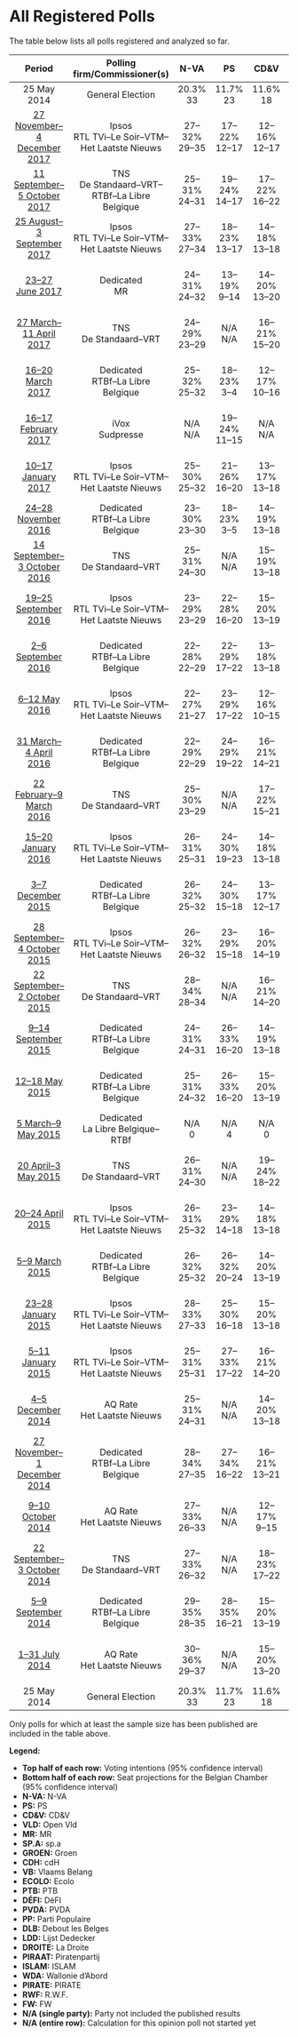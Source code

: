 # All Registered Polls

The table below lists all polls registered and analyzed so far.

| Period     | Polling firm/Commissioner(s) | N-VA | PS | CD&V | VLD | MR | SP.A | GROEN | CDH | VB | ECOLO | PTB | DÉFI | PVDA | PP | DLB | LDD | DROITE | PIRAAT | ISLAM | WDA | PIRATE | RWF | FW |
|:----------:|:----------------------------:|:--:|:--:|:--:|:--:|:--:|:--:|:--:|:--:|:--:|:--:|:--:|:--:|:--:|:--:|:--:|:--:|:--:|:--:|:--:|:--:|:--:|:--:|:--:|
| 25 May 2014 | General Election | 20.3% <br> 33 | 11.7% <br> 23 | 11.6% <br> 18 | 9.8% <br> 14 | 9.6% <br> 20 | 8.8% <br> 13 | 5.3% <br> 6 | 5.0% <br> 9 | 3.7% <br> 3 | 3.3% <br> 6 | 2.0% <br> 2 | 1.8% <br> 2 | 1.8% <br> 0 | 1.5% <br> 1 | 0.9% <br> 0 | 0.4% <br> 0 | 0.4% <br> 0 | 0.3% <br> 0 | 0.2% <br> 0 | 0.2% <br> 0 | 0.1% <br> 0 | 0.1% <br> 0 | 0.1% <br> 0 |
| [27 November–4 December 2017](2017-12-04-Ipsos.html) | Ipsos <br> RTL TVi–Le Soir–VTM–Het Laatste Nieuws | 27–32% <br> 29–35 | 17–22% <br> 12–17 | 12–16% <br> 12–17 | 10–14% <br> 9–13 | 20–25% <br> 14–20 | 9–13% <br> 8–13 | 11–15% <br> 10–16 | 7–10% <br> 3–6 | 9–12% <br> 8–12 | 9–13% <br> 7–10 | 17–22% <br> 10–13 | 5–8% <br> 2–7 | 4–7% <br> 0 | 3–6% <br> 0–2 | N/A <br> N/A | N/A <br> N/A | 2–3% <br> 0 | N/A <br> N/A | N/A <br> N/A | N/A <br> N/A | N/A <br> N/A | N/A <br> N/A | N/A <br> N/A |
| [11 September–5 October 2017](2017-10-05-TNS.html) | TNS <br> De Standaard–VRT–RTBf–La Libre Belgique | 25–31% <br> 24–31 | 19–24% <br> 14–17 | 17–22% <br> 16–22 | 13–18% <br> 12–17 | 19–24% <br> 14–18 | 9–13% <br> 8–12 | 12–16% <br> 11–15 | 7–11% <br> 4–6 | 5–8% <br> 2–7 | 16–21% <br> 12–16 | 13–17% <br> 8–11 | 4–7% <br> 2–6 | 4–7% <br> 0 | 0–2% <br> 0 | N/A <br> N/A | N/A <br> N/A | N/A <br> N/A | N/A <br> N/A | N/A <br> N/A | N/A <br> N/A | N/A <br> N/A | N/A <br> N/A | N/A <br> N/A |
| [25 August–3 September 2017](2017-09-03-Ipsos.html) | Ipsos <br> RTL TVi–Le Soir–VTM–Het Laatste Nieuws | 27–33% <br> 27–34 | 18–23% <br> 13–17 | 14–18% <br> 13–18 | 10–14% <br> 8–13 | 19–24% <br> 15–19 | 10–14% <br> 9–13 | 11–16% <br> 10–15 | 7–11% <br> 4–7 | 6–10% <br> 5–8 | 11–15% <br> 7–10 | 15–20% <br> 9–12 | 5–8% <br> 3–7 | 4–7% <br> 0 | 3–6% <br> 0–2 | N/A <br> N/A | N/A <br> N/A | 1–3% <br> 0 | N/A <br> N/A | 1–4% <br> 0 | N/A <br> N/A | N/A <br> N/A | N/A <br> N/A | N/A <br> N/A |
| [23–27 June 2017](2017-06-27-Dedicated.html) | Dedicated <br> MR | 24–31% <br> 24–32 | 13–19% <br> 9–14 | 14–20% <br> 13–20 | 10–16% <br> 9–15 | 20–27% <br> 15–21 | 7–12% <br> 6–11 | 10–15% <br> 9–15 | 8–12% <br> 4–8 | 9–14% <br> 8–13 | 9–14% <br> 5–10 | 22–28% <br> 14–20 | 3–6% <br> 2–4 | 6–10% <br> 0 | N/A <br> N/A | N/A <br> N/A | N/A <br> N/A | N/A <br> N/A | N/A <br> N/A | N/A <br> N/A | N/A <br> N/A | N/A <br> N/A | N/A <br> N/A | N/A <br> N/A |
| [27 March–11 April 2017](2017-04-11-TNS.html) | TNS <br> De Standaard–VRT | 24–29% <br> 23–29 | N/A <br> N/A | 16–21% <br> 15–20 | 12–17% <br> 11–15 | N/A <br> N/A | 11–15% <br> 9–14 | 13–17% <br> 12–16 | N/A <br> N/A | 6–10% <br> 5–8 | N/A <br> N/A | N/A <br> N/A | N/A <br> N/A | 3–6% <br> 0 | N/A <br> N/A | N/A <br> N/A | N/A <br> N/A | N/A <br> N/A | N/A <br> N/A | N/A <br> N/A | N/A <br> N/A | N/A <br> N/A | N/A <br> N/A | N/A <br> N/A |
| [16–20 March 2017](2017-03-20-Dedicated.html) | Dedicated <br> RTBf–La Libre Belgique | 25–32% <br> 25–32 | 18–23% <br> 3–4 | 12–17% <br> 10–16 | 11–16% <br> 11–16 | 16–21% <br> 3–4 | 11–15% <br> 9–15 | 9–14% <br> 8–12 | 5–8% <br> 0–1 | 10–14% <br> 8–13 | 12–17% <br> 2–3 | 12–16% <br> 2–3 | 9–12% <br> 1–2 | 4–7% <br> 0 | 2–5% <br> 0 | N/A <br> N/A | N/A <br> N/A | N/A <br> N/A | 1–2% <br> 0 | N/A <br> N/A | N/A <br> N/A | N/A <br> N/A | N/A <br> N/A | N/A <br> N/A |
| [16–17 February 2017](2017-02-17-IVox.html) | iVox <br> Sudpresse | N/A <br> N/A | 19–24% <br> 11–15 | N/A <br> N/A | N/A <br> N/A | 18–23% <br> 11–14 | N/A <br> N/A | N/A <br> N/A | 8–12% <br> 3–7 | N/A <br> N/A | 12–16% <br> 6–9 | 15–20% <br> 8–10 | 3–6% <br> 0–1 | N/A <br> N/A | 6–9% <br> 2–3 | N/A <br> N/A | N/A <br> N/A | N/A <br> N/A | N/A <br> N/A | N/A <br> N/A | N/A <br> N/A | N/A <br> N/A | N/A <br> N/A | N/A <br> N/A |
| [10–17 January 2017](2017-01-17-Ipsos.html) | Ipsos <br> RTL TVi–Le Soir–VTM–Het Laatste Nieuws | 25–30% <br> 25–32 | 21–26% <br> 16–20 | 13–17% <br> 13–18 | 11–15% <br> 11–14 | 17–22% <br> 13–18 | 11–16% <br> 9–15 | 10–14% <br> 9–12 | 9–13% <br> 5–9 | 8–12% <br> 7–12 | 9–13% <br> 6–10 | 14–19% <br> 9–12 | 2–4% <br> 1–2 | 4–7% <br> 0 | 4–7% <br> 0–2 | N/A <br> N/A | N/A <br> N/A | 3–5% <br> 0–1 | N/A <br> N/A | N/A <br> N/A | N/A <br> N/A | N/A <br> N/A | N/A <br> N/A | N/A <br> N/A |
| [24–28 November 2016](2016-11-28-Dedicated.html) | Dedicated <br> RTBf–La Libre Belgique | 23–30% <br> 23–30 | 18–23% <br> 3–5 | 14–19% <br> 13–18 | 10–15% <br> 8–13 | 16–22% <br> 3–4 | 11–16% <br> 9–15 | 10–15% <br> 9–13 | 6–9% <br> 1 | 10–15% <br> 8–14 | 12–16% <br> 2–3 | 8–12% <br> 1–2 | 9–13% <br> 1–2 | 3–6% <br> 0 | 3–5% <br> 0–1 | N/A <br> N/A | N/A <br> N/A | N/A <br> N/A | 1–2% <br> 0 | N/A <br> N/A | N/A <br> N/A | N/A <br> N/A | N/A <br> N/A | N/A <br> N/A |
| [14 September–3 October 2016](2016-10-03-TNS.html) | TNS <br> De Standaard–VRT | 25–31% <br> 24–30 | N/A <br> N/A | 15–19% <br> 13–18 | 12–16% <br> 11–14 | N/A <br> N/A | 14–18% <br> 13–17 | 11–16% <br> 10–13 | N/A <br> N/A | 7–10% <br> 5–8 | N/A <br> N/A | N/A <br> N/A | N/A <br> N/A | 2–5% <br> 0 | N/A <br> N/A | N/A <br> N/A | N/A <br> N/A | N/A <br> N/A | N/A <br> N/A | N/A <br> N/A | N/A <br> N/A | N/A <br> N/A | N/A <br> N/A | N/A <br> N/A |
| [19–25 September 2016](2016-09-25-Ipsos.html) | Ipsos <br> RTL TVi–Le Soir–VTM–Het Laatste Nieuws | 23–29% <br> 23–29 | 22–28% <br> 16–20 | 15–20% <br> 13–19 | 11–15% <br> 9–13 | 20–25% <br> 17–21 | 12–16% <br> 10–15 | 9–13% <br> 6–12 | 8–12% <br> 4–8 | 10–14% <br> 8–13 | 6–9% <br> 3–6 | 14–19% <br> 9–12 | 2–4% <br> 2–3 | 3–5% <br> 0 | 5–8% <br> 0–2 | N/A <br> N/A | N/A <br> N/A | 3–6% <br> 0–2 | N/A <br> N/A | N/A <br> N/A | N/A <br> N/A | N/A <br> N/A | N/A <br> N/A | N/A <br> N/A |
| [2–6 September 2016](2016-09-06-Dedicated.html) | Dedicated <br> RTBf–La Libre Belgique | 22–28% <br> 22–29 | 22–29% <br> 17–22 | 13–18% <br> 13–18 | 12–17% <br> 11–17 | 20–27% <br> 16–20 | 13–18% <br> 12–17 | 8–12% <br> 6–12 | 8–13% <br> 4–8 | 11–16% <br> 8–15 | 7–12% <br> 5–9 | 12–18% <br> 7–11 | 3–6% <br> 2–3 | 4–7% <br> 0 | 4–7% <br> 0–2 | N/A <br> N/A | N/A <br> N/A | 2–4% <br> 0 | 1–3% <br> 0 | N/A <br> N/A | 1–2% <br> 0 | 0–2% <br> 0 | 0–2% <br> 0 | 0–2% <br> 0 |
| [6–12 May 2016](2016-05-12-Ipsos.html) | Ipsos <br> RTL TVi–Le Soir–VTM–Het Laatste Nieuws | 22–27% <br> 21–27 | 23–29% <br> 17–22 | 12–16% <br> 10–15 | 11–15% <br> 11–14 | 18–23% <br> 14–19 | 14–18% <br> 13–18 | 9–13% <br> 8–12 | 10–14% <br> 6–10 | 12–16% <br> 11–15 | 8–12% <br> 4–8 | 12–16% <br> 6–10 | 2–5% <br> 2–3 | 4–6% <br> 0 | 4–7% <br> 0–2 | N/A <br> N/A | N/A <br> N/A | 1–3% <br> 0 | N/A <br> N/A | N/A <br> N/A | N/A <br> N/A | N/A <br> N/A | N/A <br> N/A | N/A <br> N/A |
| [31 March–4 April 2016](2016-04-04-Dedicated.html) | Dedicated <br> RTBf–La Libre Belgique | 22–29% <br> 22–29 | 24–29% <br> 19–22 | 16–21% <br> 14–21 | 11–16% <br> 10–15 | 21–27% <br> 17–20 | 12–17% <br> 10–16 | 8–13% <br> 6–12 | 11–15% <br> 7–9 | 10–15% <br> 8–14 | 9–13% <br> 6–9 | 9–12% <br> 4–7 | 2–4% <br> 1–3 | 3–5% <br> 0 | 4–7% <br> 0–2 | N/A <br> N/A | N/A <br> N/A | N/A <br> N/A | 1–2% <br> 0 | N/A <br> N/A | N/A <br> N/A | N/A <br> N/A | N/A <br> N/A | N/A <br> N/A |
| [22 February–9 March 2016](2016-03-09-TNS.html) | TNS <br> De Standaard–VRT | 25–30% <br> 23–29 | N/A <br> N/A | 17–22% <br> 15–21 | 12–16% <br> 11–15 | N/A <br> N/A | 13–17% <br> 11–16 | 10–14% <br> 8–12 | N/A <br> N/A | 6–10% <br> 5–8 | N/A <br> N/A | N/A <br> N/A | N/A <br> N/A | 3–5% <br> 0 | N/A <br> N/A | N/A <br> N/A | N/A <br> N/A | N/A <br> N/A | N/A <br> N/A | N/A <br> N/A | N/A <br> N/A | N/A <br> N/A | N/A <br> N/A | N/A <br> N/A |
| [15–20 January 2016](2016-01-20-Ipsos.html) | Ipsos <br> RTL TVi–Le Soir–VTM–Het Laatste Nieuws | 26–31% <br> 25–31 | 24–30% <br> 19–23 | 14–18% <br> 13–18 | 11–15% <br> 9–13 | 21–26% <br> 18–21 | 13–18% <br> 12–17 | 9–12% <br> 6–12 | 9–13% <br> 5–9 | 10–14% <br> 8–13 | 8–11% <br> 5–8 | 7–11% <br> 4–7 | 2–5% <br> 1–3 | 3–5% <br> 0 | 4–7% <br> 0–2 | N/A <br> N/A | N/A <br> N/A | 2–4% <br> 0–1 | N/A <br> N/A | N/A <br> N/A | N/A <br> N/A | N/A <br> N/A | N/A <br> N/A | N/A <br> N/A |
| [3–7 December 2015](2015-12-07-Dedicated.html) | Dedicated <br> RTBf–La Libre Belgique | 26–32% <br> 25–32 | 24–30% <br> 15–18 | 13–17% <br> 12–17 | 11–15% <br> 9–13 | 22–28% <br> 13–16 | 12–16% <br> 10–15 | 10–14% <br> 8–12 | 12–16% <br> 6–8 | 10–14% <br> 8–13 | 8–12% <br> 2–6 | 8–12% <br> 3–6 | 2–4% <br> 0 | 2–4% <br> 0 | 4–7% <br> 0–2 | N/A <br> N/A | N/A <br> N/A | N/A <br> N/A | N/A <br> N/A | N/A <br> N/A | N/A <br> N/A | N/A <br> N/A | N/A <br> N/A | N/A <br> N/A |
| [28 September–4 October 2015](2015-10-04-Ipsos.html) | Ipsos <br> RTL TVi–Le Soir–VTM–Het Laatste Nieuws | 26–32% <br> 26–32 | 23–29% <br> 15–18 | 16–20% <br> 14–19 | 11–15% <br> 9–13 | 21–26% <br> 13–16 | 12–17% <br> 11–15 | 7–11% <br> 5–10 | 11–16% <br> 7–9 | 9–12% <br> 8–12 | 7–11% <br> 3–6 | 7–10% <br> 3–5 | 1–3% <br> 0 | 3–6% <br> 0 | 4–6% <br> 0–2 | N/A <br> N/A | N/A <br> N/A | N/A <br> N/A | N/A <br> N/A | N/A <br> N/A | N/A <br> N/A | N/A <br> N/A | N/A <br> N/A | N/A <br> N/A |
| [22 September–2 October 2015](2015-10-02-TNS.html) | TNS <br> De Standaard–VRT | 28–34% <br> 28–34 | N/A <br> N/A | 16–21% <br> 14–20 | 13–17% <br> 11–17 | N/A <br> N/A | 12–16% <br> 9–15 | 8–12% <br> 6–11 | N/A <br> N/A | 6–9% <br> 2–7 | N/A <br> N/A | N/A <br> N/A | N/A <br> N/A | 3–5% <br> 0 | N/A <br> N/A | N/A <br> N/A | N/A <br> N/A | N/A <br> N/A | N/A <br> N/A | N/A <br> N/A | N/A <br> N/A | N/A <br> N/A | N/A <br> N/A | N/A <br> N/A |
| [9–14 September 2015](2015-09-14-Dedicated.html) | Dedicated <br> RTBf–La Libre Belgique | 24–31% <br> 24–31 | 26–33% <br> 16–20 | 14–19% <br> 13–18 | 12–17% <br> 11–17 | 21–28% <br> 13–17 | 14–19% <br> 13–18 | 8–12% <br> 6–12 | 11–16% <br> 6–9 | 8–12% <br> 6–10 | 7–12% <br> 2–6 | 8–12% <br> 3–6 | 2–4% <br> 0 | 3–5% <br> 0 | 3–6% <br> 0–2 | N/A <br> N/A | N/A <br> N/A | N/A <br> N/A | 1–2% <br> 0 | N/A <br> N/A | N/A <br> N/A | N/A <br> N/A | N/A <br> N/A | N/A <br> N/A |
| [12–18 May 2015](2015-05-18-Dedicated.html) | Dedicated <br> RTBf–La Libre Belgique | 25–31% <br> 24–32 | 26–33% <br> 16–20 | 15–20% <br> 13–19 | 13–18% <br> 12–18 | 22–29% <br> 14–18 | 13–18% <br> 13–18 | 8–12% <br> 6–12 | 10–16% <br> 5–8 | 6–10% <br> 4–8 | 7–11% <br> 2–6 | 7–11% <br> 3–5 | 2–4% <br> 0 | 2–5% <br> 0 | 3–6% <br> 0–2 | N/A <br> N/A | N/A <br> N/A | N/A <br> N/A | 1–3% <br> 0 | N/A <br> N/A | N/A <br> N/A | N/A <br> N/A | N/A <br> N/A | N/A <br> N/A |
| [5 March–9 May 2015](2015-05-09-Dedicated.html) | Dedicated <br> La Libre Belgique–RTBf | N/A <br> 0 | N/A <br> 4 | N/A <br> 0 | N/A <br> 0 | N/A <br> 4 | N/A <br> 0 | N/A <br> N/A | N/A <br> 2 | N/A <br> 0 | N/A <br> 2 | N/A <br> 1 | N/A <br> 2 | N/A <br> N/A | N/A <br> 0 | N/A <br> N/A | N/A <br> N/A | N/A <br> N/A | N/A <br> N/A | N/A <br> N/A | N/A <br> N/A | N/A <br> N/A | N/A <br> N/A | N/A <br> N/A |
| [20 April–3 May 2015](2015-05-03-TNS.html) | TNS <br> De Standaard–VRT | 26–31% <br> 24–30 | N/A <br> N/A | 19–24% <br> 18–22 | 14–18% <br> 12–18 | N/A <br> N/A | 12–17% <br> 10–15 | 10–14% <br> 8–12 | N/A <br> N/A | 4–7% <br> 1–5 | N/A <br> N/A | N/A <br> N/A | N/A <br> N/A | 1–2% <br> 0 | N/A <br> N/A | N/A <br> N/A | N/A <br> N/A | N/A <br> N/A | N/A <br> N/A | N/A <br> N/A | N/A <br> N/A | N/A <br> N/A | N/A <br> N/A | N/A <br> N/A |
| [20–24 April 2015](2015-04-24-Ipsos.html) | Ipsos <br> RTL TVi–Le Soir–VTM–Het Laatste Nieuws | 26–31% <br> 25–32 | 23–29% <br> 14–18 | 14–18% <br> 13–18 | 12–16% <br> 11–16 | 23–29% <br> 14–18 | 13–18% <br> 13–17 | 9–13% <br> 7–12 | 11–15% <br> 6–8 | 6–10% <br> 5–8 | 8–11% <br> 2–6 | 7–10% <br> 3–5 | 2–3% <br> 0 | 2–4% <br> 0 | 4–7% <br> 0–2 | N/A <br> N/A | N/A <br> N/A | N/A <br> N/A | N/A <br> N/A | N/A <br> N/A | N/A <br> N/A | N/A <br> N/A | N/A <br> N/A | N/A <br> N/A |
| [5–9 March 2015](2015-03-09-Dedicated.html) | Dedicated <br> RTBf–La Libre Belgique | 26–32% <br> 25–32 | 26–32% <br> 20–24 | 14–20% <br> 13–19 | 13–18% <br> 12–18 | 22–29% <br> 18–22 | 14–19% <br> 13–18 | 8–12% <br> 5–12 | 12–17% <br> 8–13 | 6–10% <br> 3–8 | 6–11% <br> 3–7 | 6–11% <br> 3–6 | 2–4% <br> 2–3 | 2–5% <br> 0 | 2–5% <br> 0–2 | N/A <br> N/A | 0–2% <br> 0–1 | N/A <br> N/A | 1–2% <br> 0 | N/A <br> N/A | N/A <br> N/A | N/A <br> N/A | N/A <br> N/A | N/A <br> N/A |
| [23–28 January 2015](2015-01-28-Ipsos.html) | Ipsos <br> RTL TVi–Le Soir–VTM–Het Laatste Nieuws | 28–33% <br> 27–33 | 25–30% <br> 16–18 | 15–20% <br> 13–18 | 13–17% <br> 11–17 | 23–29% <br> 14–18 | 13–17% <br> 11–16 | 8–12% <br> 6–12 | 12–16% <br> 7–10 | 6–9% <br> 5–8 | 7–10% <br> 2–5 | 6–9% <br> 2–4 | 2–3% <br> 0 | 3–5% <br> 0 | 4–6% <br> 0–2 | N/A <br> N/A | N/A <br> N/A | N/A <br> N/A | N/A <br> N/A | N/A <br> N/A | N/A <br> N/A | N/A <br> N/A | N/A <br> N/A | N/A <br> N/A |
| [5–11 January 2015](2015-01-11-Ipsos.html) | Ipsos <br> RTL TVi–Le Soir–VTM–Het Laatste Nieuws | 25–31% <br> 25–31 | 27–33% <br> 17–22 | 16–21% <br> 14–20 | 12–16% <br> 11–16 | 23–28% <br> 14–18 | 14–18% <br> 13–18 | 9–12% <br> 6–12 | 11–15% <br> 6–8 | 5–8% <br> 2–8 | 6–10% <br> 1–5 | 6–10% <br> 2–4 | 1–3% <br> 0 | 3–5% <br> 0 | 3–5% <br> 0–1 | N/A <br> N/A | N/A <br> N/A | N/A <br> N/A | N/A <br> N/A | N/A <br> N/A | N/A <br> N/A | N/A <br> N/A | N/A <br> N/A | N/A <br> N/A |
| [4–5 December 2014](2014-12-05-AQRate.html) | AQ Rate <br> Het Laatste Nieuws | 25–31% <br> 24–31 | N/A <br> N/A | 14–20% <br> 13–18 | 10–14% <br> 8–13 | N/A <br> N/A | 14–19% <br> 13–18 | 12–17% <br> 11–16 | N/A <br> N/A | 5–8% <br> 2–7 | N/A <br> N/A | N/A <br> N/A | N/A <br> N/A | 1–3% <br> 0 | N/A <br> N/A | N/A <br> N/A | N/A <br> N/A | N/A <br> N/A | N/A <br> N/A | N/A <br> N/A | N/A <br> N/A | N/A <br> N/A | N/A <br> N/A | N/A <br> N/A |
| [27 November–1 December 2014](2014-12-01-Dedicated.html) | Dedicated <br> RTBf–La Libre Belgique | 28–34% <br> 27–35 | 27–34% <br> 16–22 | 16–21% <br> 13–21 | 11–16% <br> 9–15 | 21–27% <br> 13–18 | 13–18% <br> 11–18 | 8–13% <br> 6–12 | 11–16% <br> 6–10 | 4–8% <br> 0–6 | 6–10% <br> 1–5 | 6–10% <br> 2–4 | 2–4% <br> 0 | 3–6% <br> 0 | 4–7% <br> 0–2 | N/A <br> N/A | 0–2% <br> 0–1 | N/A <br> N/A | 0–2% <br> 0 | N/A <br> N/A | N/A <br> N/A | N/A <br> N/A | N/A <br> N/A | N/A <br> N/A |
| [9–10 October 2014](2014-10-10-AQRate.html) | AQ Rate <br> Het Laatste Nieuws | 27–33% <br> 26–33 | N/A <br> N/A | 12–17% <br> 9–15 | 14–19% <br> 12–18 | N/A <br> N/A | 16–21% <br> 14–20 | 7–11% <br> 5–10 | N/A <br> N/A | 6–10% <br> 5–8 | N/A <br> N/A | N/A <br> N/A | N/A <br> N/A | 2–4% <br> 0 | N/A <br> N/A | N/A <br> N/A | N/A <br> N/A | N/A <br> N/A | N/A <br> N/A | N/A <br> N/A | N/A <br> N/A | N/A <br> N/A | N/A <br> N/A | N/A <br> N/A |
| [22 September–3 October 2014](2014-10-03-TNS.html) | TNS <br> De Standaard–VRT | 27–33% <br> 26–32 | N/A <br> N/A | 18–23% <br> 17–22 | 12–17% <br> 11–16 | N/A <br> N/A | 14–18% <br> 13–17 | 8–12% <br> 6–10 | N/A <br> N/A | 5–8% <br> 2–7 | N/A <br> N/A | N/A <br> N/A | N/A <br> N/A | 2–4% <br> 0 | N/A <br> N/A | N/A <br> N/A | N/A <br> N/A | N/A <br> N/A | N/A <br> N/A | N/A <br> N/A | N/A <br> N/A | N/A <br> N/A | N/A <br> N/A | N/A <br> N/A |
| [5–9 September 2014](2014-09-09-Dedicated.html) | Dedicated <br> RTBf–La Libre Belgique | 29–35% <br> 28–35 | 28–35% <br> 16–21 | 15–20% <br> 13–19 | 13–18% <br> 12–18 | 23–30% <br> 14–18 | 13–18% <br> 11–17 | 8–12% <br> 5–10 | 10–15% <br> 5–8 | 4–7% <br> 1–6 | 7–11% <br> 1–5 | 6–10% <br> 2–4 | 1–3% <br> 0 | 2–5% <br> 0 | 4–7% <br> 0–2 | 0–2% <br> 0 | 0–2% <br> 0–1 | 1–3% <br> 0 | 0–2% <br> 0 | N/A <br> N/A | 0–2% <br> 0 | 0–2% <br> 0 | 0–1% <br> 0 | 0–2% <br> 0 |
| [1–31 July 2014](2014-07-31-AQRate.html) | AQ Rate <br> Het Laatste Nieuws | 30–36% <br> 29–37 | N/A <br> N/A | 15–20% <br> 13–20 | 13–18% <br> 12–17 | N/A <br> N/A | 12–17% <br> 11–16 | 7–11% <br> 5–10 | N/A <br> N/A | 4–8% <br> 1–6 | N/A <br> N/A | N/A <br> N/A | N/A <br> N/A | 2–4% <br> 0 | N/A <br> N/A | N/A <br> N/A | N/A <br> N/A | N/A <br> N/A | N/A <br> N/A | N/A <br> N/A | N/A <br> N/A | N/A <br> N/A | N/A <br> N/A | N/A <br> N/A |
| 25 May 2014 | General Election | 20.3% <br> 33 | 11.7% <br> 23 | 11.6% <br> 18 | 9.8% <br> 14 | 9.6% <br> 20 | 8.8% <br> 13 | 5.3% <br> 6 | 5.0% <br> 9 | 3.7% <br> 3 | 3.3% <br> 6 | 2.0% <br> 2 | 1.8% <br> 2 | 1.8% <br> 0 | 1.5% <br> 1 | 0.9% <br> 0 | 0.4% <br> 0 | 0.4% <br> 0 | 0.3% <br> 0 | 0.2% <br> 0 | 0.2% <br> 0 | 0.1% <br> 0 | 0.1% <br> 0 | 0.1% <br> 0 |

Only polls for which at least the sample size has been published are included in the table above.

**Legend:**
+ **Top half of each row:** Voting intentions (95% confidence interval)
+ **Bottom half of each row:** Seat projections for the Belgian Chamber (95% confidence interval)
+ **N-VA:** N-VA
+ **PS:** PS
+ **CD&V:** CD&V
+ **VLD:** Open Vld
+ **MR:** MR
+ **SP.A:** sp.a
+ **GROEN:** Groen
+ **CDH:** cdH
+ **VB:** Vlaams Belang
+ **ECOLO:** Ecolo
+ **PTB:** PTB
+ **DÉFI:** DéFI
+ **PVDA:** PVDA
+ **PP:** Parti Populaire
+ **DLB:** Debout les Belges
+ **LDD:** Lijst Dedecker
+ **DROITE:** La Droite
+ **PIRAAT:** Piratenpartij
+ **ISLAM:** ISLAM
+ **WDA:** Wallonie d’Abord
+ **PIRATE:** PIRATE
+ **RWF:** R.W.F.
+ **FW:** FW
+ **N/A (single party):** Party not included the published results
+ **N/A (entire row):** Calculation for this opinion poll not started yet

